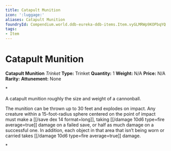 ```yaml
---
title: Catapult Munition
icon: ':luggage:'
aliases: Catapult Munition
foundryId: Compendium.world.ddb-eureka-ddb-items.Item.vyGLMRWp9KOPbqYQ
tags:
- Item
---
```


# Catapult Munition

**Catapult Munition**
_Trinket_
**Type:** Trinket
**Quantity:** 1
**Weight:** N/A
**Price:** N/A
**Rarity:** 
**Attunement:** None

*<p>A catapult munition roughly the size and weight of a cannonball.

The munition can be thrown up to 30 feet and explodes on impact. Any creature within a 15-foot-radius sphere centered on the point of impact must make a [[/save dex 14 format=long]], taking  [[/damage 10d6 type=fire average=true]] damage on a failed save, or half as much damage on a successful one. In addition, each object in that area that isn’t being worn or carried takes  [[/damage 10d6 type=fire average=true]] damage.</p>*